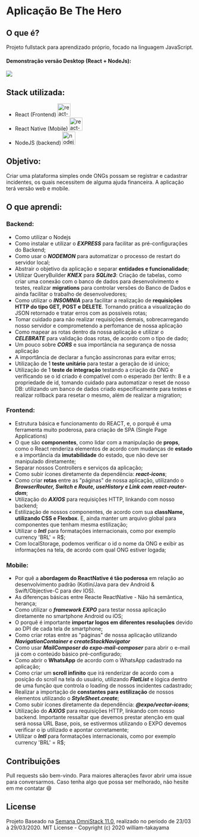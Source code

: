 # Aplicação Be The Hero

## O que é? 
  Projeto fullstack para aprendizado próprio, focado na linguagem JavaScript.
  #### Demonstração versão Desktop (React + NodeJs):
  <img src="https://media.giphy.com/media/ie7MAqv6wOxJeKtk4J/giphy.gif">

## Stack utilizada: 
  - React (Frontend) <img src="https://cdn.iconscout.com/icon/free/png-256/react-4-1175110.png" height="35" alt="react-logo">
  - React Native (Mobile) <img src="https://toppng.com/uploads/preview/react-native-svg-transformer-allows-you-import-svg-aperture-science-innovators-logo-11562851994zqcpwozsvy.png" height="35" alt="react-native-logo">
  - NodeJS (backend) <img src="https://img.favpng.com/7/2/3/node-js-javascript-react-png-favpng-ftgaqpknWg8SBBpxQAHqFq4wq.jpg" height="35" alt="nodejs-logo">

## Objetivo:
  Criar uma plataforma simples onde ONGs possam se registrar e cadastrar incidentes, os quais
necessitem de alguma ajuda financeira. A aplicação terá versão web e mobile.

## O que aprendi: 

### Backend:
  - Como utilizar o Nodejs
  - Como instalar e utilizar o __*EXPRESS*__ para facilitar as pré-configurações do Backend;
  - Como usar o __*NODEMON*__ para automatizar o processo de restart do servidor local;
  - Abstrair o objetivo da aplicação e separar **entidades e funcionalidade**;
  - Utilizar QueryBuilder __*KNEX*__ para __*SQLite3*__: Criação de tabelas, como criar uma conexão com o banco de dados para desenvolvimento e testes, realizar **migrations** para controlar versões do Banco de Dados e ainda facilitar o trabalho de desenvolvedores;
  - Como utilizar o __*INSOMNIA*__ para facilitar a realização de **requisições HTTP do tipo GET, POST e DELETE**. Tornando prática a visualização do JSON retornado e tratar erros com as possíveis rotas;
  - Tomar cuidado para não realizar requisições demais, sobrecarregando nosso servidor e comprometendo a perfomance de nossa aplicação
  - Como mapear as rotas dentro da nossa aplicação e utilizar o __*CELEBRATE*__ para validação doas rotas, de acordo com o tipo de dado;
  - Um pouco sobre __*CORS*__ e sua importância na segurança de nossa aplicação
  - A importância de declarar a função assíncronas para evitar erros;
  - Utilização de 1 **teste unitário** para testar a geração de id único;
  - Utilização de 1 **teste de integração** testando a criação da ONG e verificando se o id criado é compatível com o esperado (ter lenth: 8 e a propriedade de id, tomando cuidado para automatizar o reset de nosso DB: utilizando um banco de dados criado especificamente para testes e realizar rollback para resetar o mesmo, além de realizar a migration;
  

### Frontend:
  - Estrutura básica e funcionamento do REACT, e, o porquê é uma ferramenta muito poderosa, para criação de SPA (Single Page Applications)
  - O que são **componentes**, como lidar com a manipulação de **props**, como o React renderiza elementos de acordo com mudanças de **estado** e a importância da **imutabilidade** do estado, que não deve ser manipulado diretamente;
  - Separar nossos Controllers e serviços da aplicação;
  - Como subir ícones diretamente da dependência: __*react-icons*__;
  - Como criar **rotas** entre as "páginas" de nossa aplicação, utilizando o __*BrowserRouter, Switch e Route, useHistory e Link com react-router-dom*__;
  - Utilização do __*AXIOS*__ para requisições HTTP, linkando com nosso backend;
  - Estilização de nossos componentes, de acordo com sua **className, utilizando CSS e Flexbox**. E, ainda manter um arquivo global para componentes que tenham mesma estilização;
  - Utilizar o __*Intl*__ para formatações internacionais, como por exemplo currency 'BRL' = R$;
  - Com localStorage, podemos verificar o id o nome da ONG e exibir as informações na tela, de acordo com qual ONG estiver logada;
  

### Mobile:
  - Por quê a **abordagem do ReactNative é tão poderosa** em relação ao desenvolvimento padrão (Kotlin/Java para dev Android & Swift/Objective-C para dev IOS). 
  - As diferenças básicas entre Reacte ReactNative - Não há semântica, herança; 
  - Como utilizar o __*framework EXPO*__ para testar nossa aplicação diretamente no smartphone Android ou iOS;
  - O porquê é importante **importar logos em diferentes resoluções** devido ao DPI de cada tela de smartphone;
  - Como criar rotas entre as "páginas" de nossa aplicação utilizando __*NavigationContainer e createStackNavigator*__
  - Como usar __*MailComposer do expo-mail-composer*__ para abrir o e-mail já com o conteúdo básico pré-configurado;
  - Como abrir o **WhatsApp** de acordo com o WhatsApp cadastrado na aplicação;
  - Como criar um **scroll infinito** que irá renderizar de acordo com a posição do scroll na tela do usuário, utilizando __*FlatList*__ e lógica dentro de uma função que controla o loading de nossos incidentes cadastrado;
  - Realizar a importação de **constantes para estilização** de nossos elementos utilizando o __*StyleSheet.create*__;
  - Como subir ícones diretamente da dependência: __*@expo/vector-icons*__;
  - Utilização do __*AXIOS*__ para requisições HTTP, linkando com nosso backend. Importante ressaltar que devemos prestar atenção em qual será nossa URL Base, pois, se estivermos utilizando o EXPO devemos verificar o ip utilizado e apontar corretamente;
  - Utilizar o __*Intl*__ para formatações internacionais, como por exemplo currency 'BRL' = R$;
  
## Contribuições
Pull requests são bem-vindo. Para maiores alterações favor abrir uma issue para conversarmos.
Caso tenha algo que possa ser melhorado, não hesite em me contatar :smile:

## License
Projeto Baseado na [Semana OmniStack 11.0](https://rocketseat.com.br/week/inscricao/11.0), realizado no período de 23/03 à 29/03/2020. 
MIT License - Copyright (c) 2020 william-takayama
